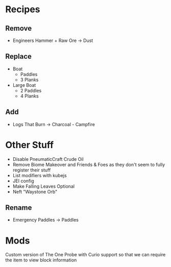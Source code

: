 # Recipes

## Remove

- Engineers Hammer + Raw Ore -> Dust

## Replace

- Boat
  - Paddles
  - 3 Planks
- Large Boat
  - 2 Paddles
  - 4 Planks

## Add

- Logs That Burn -> Charcoal - Campfire

# Other Stuff

- Disable PneumaticCraft Crude Oil
- Remove Biome Makeover and Friends & Foes as they don't seem to fully register their stuff
- List modifiers with kubejs
- JEI config
- Make Falling Leaves Optional
- Neft "Waystone Orb"

## Rename

- Emergency Paddles -> Paddles

# Mods

Custom version of The One Probe with Curio support so that we can require the item to view block information

